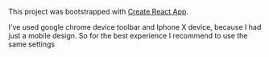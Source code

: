 This project was bootstrapped with [Create React App](https://github.com/facebook/create-react-app).

I've used google chrome device toolbar and Iphone X device, because I had just a mobile design. So for the best experience I recommend to use the same settings
